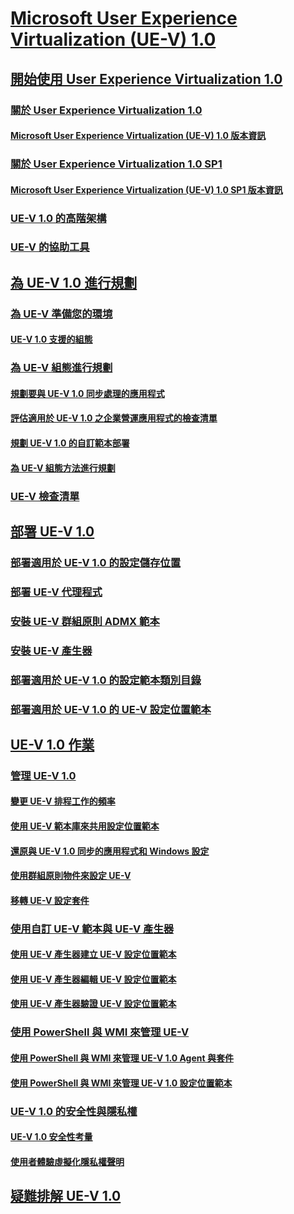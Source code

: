 # [Microsoft User Experience Virtualization (UE-V) 1.0](index.md)
## [開始使用 User Experience Virtualization 1.0](getting-started-with-user-experience-virtualization-10.md)
### [關於 User Experience Virtualization 1.0](about-user-experience-virtualization-10.md)
#### [Microsoft User Experience Virtualization (UE-V) 1.0 版本資訊](microsoft-user-experience-virtualization--ue-v--10-release-notes.md)
### [關於 User Experience Virtualization 1.0 SP1](about-user-experience-virtualization-10-sp1.md)
#### [Microsoft User Experience Virtualization (UE-V) 1.0 SP1 版本資訊](microsoft-user-experience-virtualization--ue-v--10-sp1-release-notes.md)
### [UE-V 1.0 的高階架構](high-level-architecture-for-ue-v-10.md)
### [UE-V 的協助工具](accessibility-for-ue-v.md)
## [為 UE-V 1.0 進行規劃](planning-for-ue-v-10.md)
### [為 UE-V 準備您的環境](preparing-your-environment-for-ue-v.md)
#### [UE-V 1.0 支援的組態](supported-configurations-for-ue-v-10.md)
### [為 UE-V 組態進行規劃](planning-for-ue-v-configuration.md)
#### [規劃要與 UE-V 1.0 同步處理的應用程式](planning-which-applications-to-synchronize-with-ue-v-10.md)
#### [評估適用於 UE-V 1.0 之企業營運應用程式的檢查清單](checklist-for-evaluating-line-of-business-applications-for-ue-v-10.md)
#### [規劃 UE-V 1.0 的自訂範本部署](planning-for-custom-template-deployment-for-ue-v-10.md)
#### [為 UE-V 組態方法進行規劃](planning-for-ue-v-configuration-methods.md)
### [UE-V 檢查清單](ue-v-checklist.md)
## [部署 UE-V 1.0](deploying-ue-v-10.md)
### [部署適用於 UE-V 1.0 的設定儲存位置](deploying-the-settings-storage-location-for-ue-v-10.md)
### [部署 UE-V 代理程式](deploying-the-ue-v-agent.md)
### [安裝 UE-V 群組原則 ADMX 範本](installing-the-ue-v-group-policy-admx-templates.md)
### [安裝 UE-V 產生器](installing-the-ue-v-generator.md)
### [部署適用於 UE-V 1.0 的設定範本類別目錄](deploying-the-settings-template-catalog-for-ue-v-10.md)
### [部署適用於 UE-V 1.0 的 UE-V 設定位置範本](deploying-ue-v-settings-location-templates-for-ue-v-10.md)
## [UE-V 1.0 作業](operations-for-ue-v-10.md)
### [管理 UE-V 1.0](administering-ue-v-10.md)
#### [變更 UE-V 排程工作的頻率](changing-the-frequency-of-ue-v-scheduled-tasks.md)
#### [使用 UE-V 範本庫來共用設定位置範本](sharing-settings-location-templates-with-the-ue-v-template-gallery.md)
#### [還原與 UE-V 1.0 同步的應用程式和 Windows 設定](restoring-application-and-windows-settings-synchronized-with-ue-v-10.md)
#### [使用群組原則物件來設定 UE-V](configuring-ue-v-with-group-policy-objects.md)
#### [移轉 UE-V 設定套件](migrating-ue-v-settings-packages.md)
### [使用自訂 UE-V 範本與 UE-V 產生器](working-with-custom-ue-v-templates-and-the-ue-v-generator.md)
#### [使用 UE-V 產生器建立 UE-V 設定位置範本](create-ue-v-settings-location-templates-with-the-ue-v-generator.md)
#### [使用 UE-V 產生器編輯 UE-V 設定位置範本](edit-ue-v-settings-location-templates-with-the-ue-v-generator.md)
#### [使用 UE-V 產生器驗證 UE-V 設定位置範本](validate-ue-v-settings-location-templates-with-ue-v-generator.md)
### [使用 PowerShell 與 WMI 來管理 UE-V](administering-ue-v-with-powershell-and-wmi.md)
#### [使用 PowerShell 與 WMI 來管理 UE-V 1.0 Agent 與套件](managing-the-ue-v-10-agent-and-packages-with-powershell-and-wmi.md)
#### [使用 PowerShell 與 WMI 來管理 UE-V 1.0 設定位置範本](managing-ue-v-10-settings-location-templates-using-powershell-and-wmi.md)
### [UE-V 1.0 的安全性與隱私權](security-and-privacy-for-ue-v-10.md)
#### [UE-V 1.0 安全性考量](ue-v-10-security-considerations.md)
#### [使用者體驗虛擬化隱私權聲明](user-experience-virtualization-privacy-statement.md)
## [疑難排解 UE-V 1.0](troubleshooting-ue-v-10.md)

